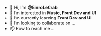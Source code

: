 - 👋 Hi, I’m **@BinroLeCrab**
- 👀 I’m interested in **Music, Front Dev and UI**
- 🌱 I’m currently learning **Front Dev and UI**
- 💞️ I’m looking to collaborate on ...
- 📫 How to reach me ...

<!---
BinroLeCrab/BinroLeCrab is a ✨ special ✨ repository because its `README.md` (this file) appears on your GitHub profile.
You can click the Preview link to take a look at your changes.
--->
